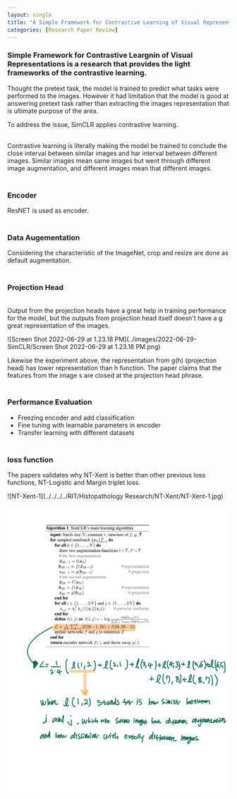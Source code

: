 ```yaml
---
layout: single
title: "A Simple Framework for Contrastive Learning of Visual Representations"
categories: [Research Paper Review]
---
```


### Simple Framework for Contrastive Leargnin of Visual Representations is a research that provides the light frameworks of the contrastive learning. 



Thought the pretext task, the model is trained to predict what tasks were performed to the images. However it had limitation that the model is good at answering pretext task rather than extracting the images representation that is ultimate purpose of the area.



To address the issue, SimCLR applies contrastive learning.

<br>Contrastive learning is literally making the model be trained to conclude the close interval between similar images and har interval between different images. Similar images mean same images but went through different image augmentation, and different images mean that different images. 



### <br>Encoder

ResNET is used as encoder.



### <br>Data Augementation

Considering the characteristic of the ImageNet, crop and resize are done as default augmentation.



### <br>Projection Head

<br>Output from the projection heads have a great help in training performance for the model, but the outputs from projection head itself doesn't have a g great representation of the images.

![Screen Shot 2022-06-29 at 1.23.18 PM](../images/2022-06-29-SimCLR/Screen Shot 2022-06-29 at 1.23.18 PM.png)

Likewise the experiment above, the representation from g(h) (projection head) has lower representation than h function. The paper claims that the features from the image s are closed at the projection head phrase.

### <br>Performance Evaluation

- Freezing encoder and add classification 
- Fine tuning with learnable parameters in encoder
- Transfer learning with different datasets

### <br>loss function

The papers validates why NT-Xent is better than other previous loss functions, NT-Logistic and Margin triplet loss.<br>

![NT-Xent-1](../../../../RIT/Histopathology Research/NT-Xent/NT-Xent-1.jpg)



![NT-Xent-2](../../images/2022-06-29-SimCLR/NT-Xent-2.jpg)
